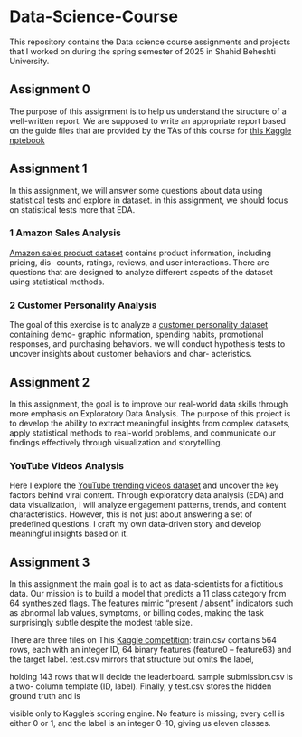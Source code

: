 # Data-Science-Course
This repository contains the Data science course assignments and projects that I worked on during the spring semester of 2025 in Shahid Beheshti University.
## Assignment 0
The purpose of this assignment is to help us understand the structure of a well-written report.
We are supposed to write an appropriate report based on the guide files that are provided by the TAs of this course for [this Kaggle nptebook](https://www.kaggle.com/code/gusthema/house-prices-prediction-using-tfdf?authuser=0#House-Prices-Prediction-using-TensorFlow-Decision-Forests)
## Assignment 1
 In this assignment, we will answer some questions about data using statistical tests and explore in dataset. in this assignment, we should focus on statistical tests more that EDA.
 ### 1 Amazon Sales Analysis
 [Amazon sales product dataset](https://drive.google.com/file/d/1CkdzTki8Ai4YIesgpYwyCNs-r7Nt8Zvs/view) contains product information, including pricing, dis-
counts, ratings, reviews, and user interactions. There are questions that are designed to analyze different aspects of the dataset using statistical methods.
### 2 Customer Personality Analysis
The goal of this exercise is to analyze a [customer personality dataset](https://www.kaggle.com/datasets/imakash3011/customer-personality-analysis/data) containing demo-
graphic information, spending habits, promotional responses, and purchasing behaviors.
we will conduct hypothesis tests to uncover insights about customer behaviors and char-
acteristics.
## Assignment 2
In this assignment, the goal is to improve our real-world data skills through more emphasis on Exploratory Data Analysis. The purpose of this project is to develop
the ability to extract meaningful insights from complex datasets, apply statistical methods to real-world problems, and communicate our findings effectively
through visualization and storytelling.
### YouTube Videos Analysis
Here I explore the [YouTube trending videos dataset](https://www.kaggle.com/datasets/datasnaek/youtube-new/) and uncover the key factors behind
viral content. Through exploratory data analysis (EDA) and data visualization, I will analyze engagement patterns, trends, and content characteristics. However, this is not just about answering a set
of predefined questions. I craft my own data-driven story and develop meaningful insights
based on it.
## Assignment 3
In this assignment the main goal is to act as data-scientists for a fictitious data. Our mission is to
build a model that predicts a 11 class category from 64 synthesized flags. The features
mimic “present / absent” indicators such as abnormal lab values, symptoms, or billing
codes, making the task surprisingly subtle despite the modest table size.

There are three files on This [Kaggle competition](https://www.kaggle.com/competitions/datascience-4-competition/overview):
train.csv contains 564 rows, each with an integer ID, 64 binary features (feature0 –
feature63) and the target label. test.csv mirrors that structure but omits the label,

holding 143 rows that will decide the leaderboard. sample submission.csv is a two-
column template (ID, label). Finally, y test.csv stores the hidden ground truth and is

visible only to Kaggle’s scoring engine. No feature is missing; every cell is either 0 or 1,
and the label is an integer 0–10, giving us eleven classes.
